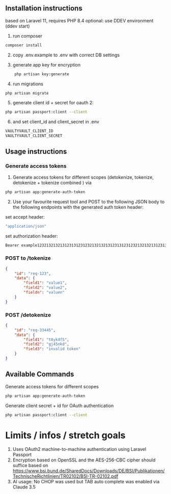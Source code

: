 ## Installation instructions

based on Laravel 11, requires PHP 8.4
optional: use DDEV environment (ddev start)

1. run composer
```bash
composer install
```

2. copy .env.example to .env with correct DB settings

3. generate app key for encryption
```bash
    php artisan key:generate
```

4. run migrations
```bash
php artisan migrate
```

5. generate client id + secret for oauth 2:
```bash
php artisan passport:client --client
```

6. and set client_id and client_secret in .env
```bash
VAULTYVAULT_CLIENT_ID  
VAULTYVAULT_CLIENT_SECRET  
```

## Usage instructions

### Generate access tokens
1. Generate access tokens for different scopes (detokenize, tokenize, detokenize + tokenize combined )
via
```bash
php artisan app:generate-auth-token
```
2. Use your favourite request tool and POST to the following JSON body to the following endpoints with the generated auth token header:

set accept header:
```bash
"application/json"
```
set authorization header:
```bash
Bearer example123213213213123131231232132132131231312312321321321312313123example
```

### POST to /tokenize

```json
{
    "id": "req-123",
    "data": {
        "field1": "value1",
        "field2": "value2",
        "fieldn": "valuen"
    }
}
```

### POST  /detokenize

```json
{
    "id": "req-33445",
    "data": {
        "field1": "t8yk4f5",
        "field2": "gj45nkd",
        "field3": "invalid token"
    }
}
```

## Available Commands


Generate access tokens for different scopes
```bash
php artisan app:generate-auth-token
```

Generate client secret + id for OAuth authentication
```bash
php artisan passport:client --client
```

# Limits / infos / stretch goals

1. Uses OAuth2 machine-to-machine authentication using Laravel Passport
2. Encryption based on OpenSSL and the AES-256-CBC cipher should suffice based on https://www.bsi.bund.de/SharedDocs/Downloads/DE/BSI/Publikationen/TechnischeRichtlinien/TR02102/BSI-TR-02102.pdf
3. AI usage: No CHOP was used but TAB auto complete was enabled via Claude 3.5
